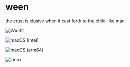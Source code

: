 # ween
the crust is elusive when it cast forth to the child-like man

![Win32](https://github.com/time-killer-games/ween/raw/main/win32.png "Win32")

![macOS (Intel)](https://github.com/time-killer-games/ween/raw/main/macos-intel.png "macOS (Intel)")

![macOS (arm64)](https://github.com/time-killer-games/ween/raw/main/macos-arm64.png "macOS (arm64)")

![Linux](https://github.com/time-killer-games/ween/raw/main/linux.png "Linux")

